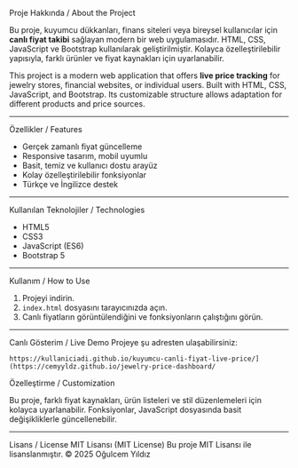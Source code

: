 Proje Hakkında / About the Project


Bu proje, kuyumcu dükkanları, finans siteleri veya bireysel kullanıcılar için **canlı fiyat takibi** sağlayan modern bir web uygulamasıdır.
HTML, CSS, JavaScript ve Bootstrap kullanılarak geliştirilmiştir.
Kolayca özelleştirilebilir yapısıyla, farklı ürünler ve fiyat kaynakları için uyarlanabilir.

This project is a modern web application that offers **live price tracking** for jewelry stores, financial websites, or individual users.
Built with HTML, CSS, JavaScript, and Bootstrap.
Its customizable structure allows adaptation for different products and price sources.

---

Özellikler / Features

- Gerçek zamanlı fiyat güncelleme
- Responsive tasarım, mobil uyumlu
- Basit, temiz ve kullanıcı dostu arayüz
- Kolay özelleştirilebilir fonksiyonlar
- Türkçe ve İngilizce destek

---

Kullanılan Teknolojiler / Technologies

- HTML5
- CSS3
- JavaScript (ES6)
- Bootstrap 5

---

Kullanım / How to Use

1. Projeyi indirin.
2. `index.html` dosyasını tarayıcınızda açın.
3. Canlı fiyatların görüntülendiğini ve fonksiyonların çalıştığını görün.

---
Canlı Gösterim / Live Demo
Projeye şu adresten ulaşabilirsiniz:
```
https://kullaniciadi.github.io/kuyumcu-canli-fiyat-live-price/](https://cemyyldz.github.io/jewelry-price-dashboard/
```

Özelleştirme / Customization

Bu proje, farklı fiyat kaynakları, ürün listeleri ve stil düzenlemeleri için kolayca uyarlanabilir.
Fonksiyonlar, JavaScript dosyasında basit değişikliklerle güncellenebilir.

---

Lisans / License
MIT Lisansı (MIT License)
Bu proje MIT Lisansı ile lisanslanmıştır.
© 2025 Oğulcem Yıldız
